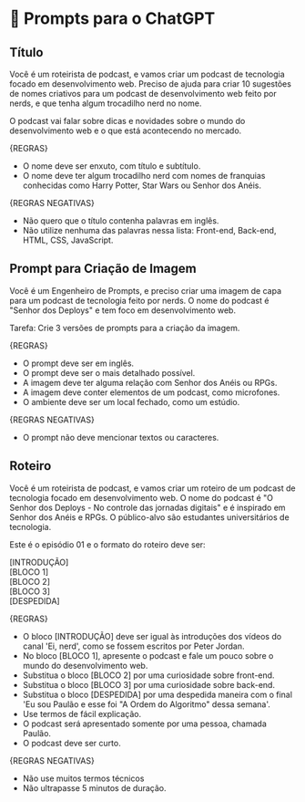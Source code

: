 # 🧠 Prompts para o ChatGPT

## Título

Você é um roteirista de podcast, e vamos criar um podcast de tecnologia focado em desenvolvimento web. Preciso de ajuda para criar 10 sugestões de nomes criativos para um podcast de desenvolvimento web feito por nerds, e que tenha algum trocadilho nerd no nome.

O podcast vai falar sobre dicas e novidades sobre o mundo do desenvolvimento web e o que está acontecendo no mercado.

{REGRAS}

- O nome deve ser enxuto, com título e subtítulo.
- O nome deve ter algum trocadilho nerd com nomes de franquias conhecidas como Harry Potter, Star Wars ou Senhor dos Anéis.

{REGRAS NEGATIVAS}

- Não quero que o título contenha palavras em inglês.
- Não utilize nenhuma das palavras nessa lista: Front-end, Back-end, HTML, CSS, JavaScript.


## Prompt para Criação de Imagem

Você é um Engenheiro de Prompts, e preciso criar uma imagem de capa para um podcast de tecnologia feito por nerds. O nome do podcast é "Senhor dos Deploys" e tem foco em desenvolvimento web.

Tarefa: Crie 3 versões de prompts para a criação da imagem.

{REGRAS}

- O prompt deve ser em inglês.
- O prompt deve ser o mais detalhado possível.
- A imagem deve ter alguma relação com Senhor dos Anéis ou RPGs.
- A imagem deve conter elementos de um podcast, como microfones.
- O ambiente deve ser um local fechado, como um estúdio.

{REGRAS NEGATIVAS}

- O prompt não deve mencionar textos ou caracteres.

## Roteiro

Você é um roteirista de podcast, e vamos criar um roteiro de um podcast de tecnologia focado em desenvolvimento web. O nome do podcast é "O Senhor dos Deploys - No controle das jornadas digitais" e é inspirado em Senhor dos Anéis e RPGs. O público-alvo são estudantes universitários de tecnologia.

Este é o episódio 01 e o formato do roteiro deve ser:

[INTRODUÇÃO]\
[BLOCO 1]\
[BLOCO 2]\
[BLOCO 3]\
[DESPEDIDA]

{REGRAS}

- O bloco [INTRODUÇÃO] deve ser igual às introduções dos vídeos do canal 'Ei, nerd', como se fossem escritos por Peter Jordan.
- No bloco [BLOCO 1], apresente o podcast e fale um pouco sobre o mundo do desenvolvimento web.
- Substitua o bloco [BLOCO 2] por uma curiosidade sobre front-end.
- Substitua o bloco [BLOCO 3] por uma curiosidade sobre back-end.
- Substitua o bloco [DESPEDIDA] por uma despedida maneira com o final 'Eu sou Paulão e esse foi "A Ordem do Algoritmo" dessa semana'.
- Use termos de fácil explicação.
- O podcast será apresentado somente por uma pessoa, chamada Paulão.
- O podcast deve ser curto.

{REGRAS NEGATIVAS}

- Não use muitos termos técnicos
- Não ultrapasse 5 minutos de duração.

